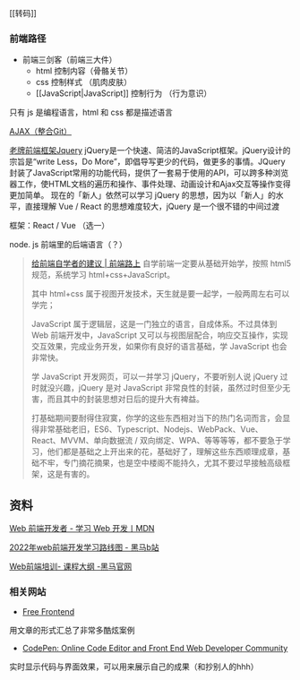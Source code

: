 ---
---

[[转码]]

### 前端路径

- 前端三剑客（前端三大件）
	- html 控制内容（骨骼关节）
	- css 控制样式 （肌肉皮肤）
	- [[JavaScript|JavaScript]] 控制行为 （行为意识）

只有 js 是编程语言，html 和 css 都是描述语言

[AJAX（整合Git）](https://www.bilibili.com/video/BV1zs411h74a?vd_source=edb3b9d2edcf09617c0c07c0499efd40)

[老牌前端框架Jquery](https://www.bilibili.com/video/BV1ey4y1k73p?spm_id_from=333.999.0.0&vd_source=edb3b9d2edcf09617c0c07c0499efd40)
	jQuery是一个快速、简洁的JavaScript框架。jQuery设计的宗旨是“write Less，Do More”，即倡导写更少的代码，做更多的事情。JQuery封装了JavaScript常用的功能代码，提供了一套易于使用的API，可以跨多种浏览器工作，使HTML文档的遍历和操作、事件处理、动画设计和Ajax交互等操作变得更加简单。 现在的「新人」依然可以学习 jQuery 的思想，因为以「新人」的水平，直接理解 Vue / React 的思想难度较大，jQuery 是一个很不错的中间过渡

框架：React / Vue （选一）

node. js 前端里的后端语言（？）

> [给前端自学者的建议 | 前端路上](http://refined-x.com/2019/02/27/%E7%BB%99%E5%89%8D%E7%AB%AF%E8%87%AA%E5%AD%A6%E8%80%85%E7%9A%84%E5%BB%BA%E8%AE%AE/)
> 自学前端一定要从基础开始学，按照 html5 规范，系统学习 html+css+JavaScript。
> 
> 其中 html+css 属于视图开发技术，天生就是要一起学，一般两周左右可以学完；
> 
> JavaScript 属于逻辑层，这是一门独立的语言，自成体系。不过具体到 Web 前端开发中，JavaScript 又可以与视图层配合，响应交互操作，实现交互效果，完成业务开发，如果你有良好的语言基础，学 JavaScript 也会非常快。
> 
> 学 JavaScript 开发网页，可以一并学习 jQuery，不要听别人说 jQuery 过时就没兴趣，jQuery 是对 JavaScript 非常良性的封装，虽然过时但至少无害，而且其中的封装思想对日后的提升大有裨益。
> 
> 打基础期间要耐得住寂寞，你学的这些东西相对当下的热门名词而言，会显得非常基础老旧，ES6、Typescript、Nodejs、WebPack、Vue、React、MVVM、单向数据流 / 双向绑定、WPA、等等等等，都不要急于学习，他们都是基础之上开出来的花，基础好了，理解这些东西顺理成章，基础不牢，专门摘花摘果，也是空中楼阁不能持久，尤其不要过早接触高级框架，这是有害的。



## 资料

[Web 前端开发者 - 学习 Web 开发丨MDN](https://developer.mozilla.org/zh-CN/docs/Learn/Front-end_web_developer)

[2022年web前端开发学习路线图 - 黑马b站](https://www.bilibili.com/read/cv10431130)

[Web前端培训- 课程大纲 -黑马官网](http://web.itheima.com/?webzly#navkcdg)

### 相关网站

- [Free Frontend](https://freefrontend.com/)

用文章的形式汇总了非常多酷炫案例

- [CodePen: Online Code Editor and Front End Web Developer Community](https://codepen.io/) 

实时显示代码与界面效果，可以用来展示自己的成果（和抄别人的hhh）